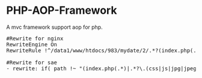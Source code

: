 PHP-AOP-Framework
=================

A mvc framework support aop for php.

<pre>
#Rewrite for nginx
RewriteEngine On
RewriteRule !^/data1/www/htdocs/983/mydate/2/.*?(index.php(.*)|.*?\.(css|js|jpg|jpeg|gif|png|swf))$ /index.php/%{QUERY_STRING} [L]

#Rewrite for sae
- rewrite: if( path !~ "(index.php(.*)|.*?\.(css|js|jpg|jpeg|gif|png|swf))$" ) goto "/index.php/%{QUERY_STRING}"
</pre>
